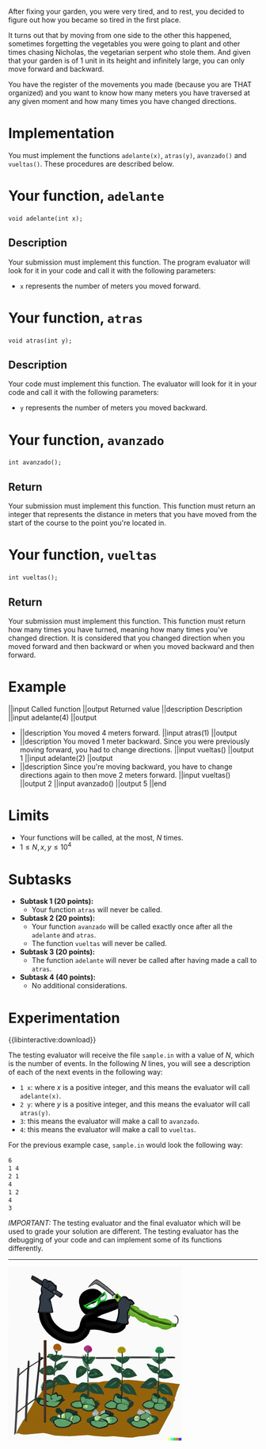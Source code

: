 After fixing your garden, you were very tired, and to rest, you decided to figure out how you became so tired in the first place. 

It turns out that by moving from one side to the other this happened, sometimes forgetting the vegetables you were going to plant and other times chasing Nicholas, the vegetarian serpent who stole them.  And given that your garden is of $1$ unit in its height and infinitely large, you can only move forward and backward.

You have the register of the movements you made (because you are THAT organized) and you want to know how many meters you have traversed at any given moment and how many times you have changed directions.

# Implementation

You must implement the functions `adelante(x)`, `atras(y)`, `avanzado()` and `vueltas()`. These procedures are described below.

# Your function, `adelante`

`void adelante(int x);`

## Description

Your submission must implement this function. The program evaluator will look for it in your code and call it with the following parameters:

- `x` represents the number of meters you moved forward.

# Your function, `atras`

`void atras(int y);`

## Description

Your code must implement this function. The evaluator will look for it in your code and call it with the following parameters:

- `y` represents the number of meters you moved backward.

# Your function, `avanzado`

`int avanzado();`

## Return

Your submission must implement this function. This function must return an integer that represents the distance in meters that you have moved from the start of the course to the point you're located in.

# Your function, `vueltas`

`int vueltas();`

## Return

Your submission must implement this function. This function
must return how many times you have turned, meaning how many times you've changed direction. It is considered that you changed direction when you moved forward and then backward or when you moved backward and then forward.

# Example

||input
Called function
||output
Returned value
||description
Description
||input
adelante(4)
||output

- ||description
  You moved $4$ meters forward.
  ||input
  atras(1)
  ||output
- ||description
  You moved $1$ meter backward. Since you were previously moving forward, you had to change directions.
  ||input
  vueltas()
  ||output
  1
  ||input
  adelante(2)
  ||output
- ||description
  Since you're moving backward, you have to change directions again to then move $2$ meters forward.
  ||input
  vueltas()
  ||output
  2
  ||input
  avanzado()
  ||output
  5
  ||end

# Limits

- Your functions will be called, at the most, $N$ times.
- $1 \leq N, x, y \leq 10^4$

# Subtasks

- **Subtask 1 (20 points):**
  - Your function `atras` will never be called.
- **Subtask 2 (20 points):**
  - Your function `avanzado` will be called exactly once after all the `adelante` and `atras`.
  - The function `vueltas` will never be called.
- **Subtask 3 (20 points):**
  - The function `adelante` will never be called after having made a call to `atras`.
- **Subtask 4 (40 points):**
  - No additional considerations.

# Experimentation

{{libinteractive:download}}

The testing evaluator will receive the file `sample.in` with a value of $N$, which is the number of events. In the following $N$ lines, you will see a description of each of the next events in the following way:

- `1 x`: where $x$ is a positive integer, and this means the evaluator will call `adelante(x)`.
- `2 y`: where $y$ is a positive integer, and this means the evaluator will call `atras(y)`.
- `3`: this means the evaluator will make a call to `avanzado`.
- `4`: this means the evaluator will make a call to `vueltas`.

For the previous example case, `sample.in` would look the following way:

```
6
1 4
2 1
4
1 2
4
3
```

_IMPORTANT:_ The testing evaluator and the final evaluator which will be used to grade your solution are different. The testing evaluator has the debugging of your code and can implement some of its functions differently.

---

![](recorriendo.jpeg 'Nicholas, the vegeratian snake.')
